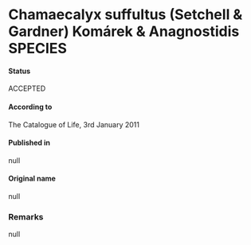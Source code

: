 Chamaecalyx suffultus (Setchell & Gardner) Komárek & Anagnostidis SPECIES
=======

#### Status
ACCEPTED

#### According to
The Catalogue of Life, 3rd January 2011

#### Published in
null

#### Original name
null

### Remarks
null